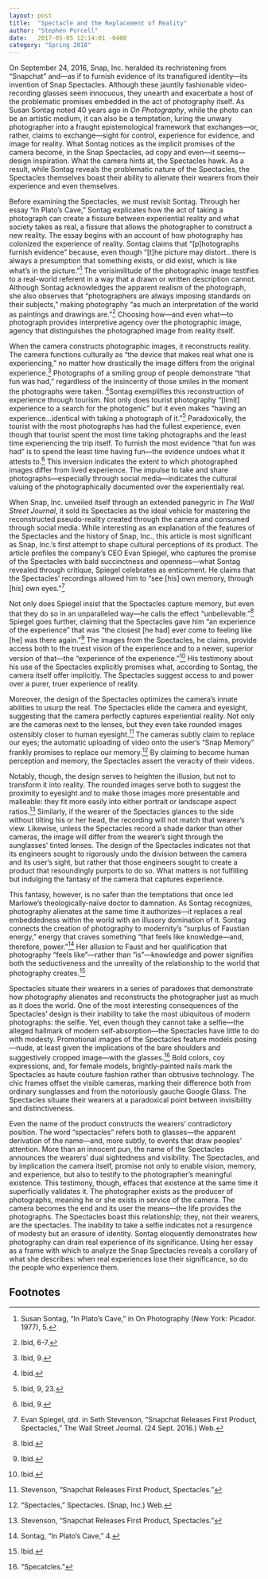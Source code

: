 ```yaml
---
layout: post
title:  "Spectacle and the Replacement of Reality"
author: "Stephen Purcell"
date:   2017-05-05 12:14:01 -0400
category: "Spring 2018"
---
```


On September 24, 2016, Snap, Inc. heralded its rechristening from “Snapchat” and—as if to furnish evidence of its transfigured identity—its invention of Snap Spectacles. Although these jauntily fashionable video-recording glasses seem innocuous, they unearth and exacerbate a host of the problematic promises embedded in the act of photography itself. As Susan Sontag noted 40 years ago in _On Photography_, while the photo can be an artistic medium, it can also be a temptation, luring the unwary photographer into a fraught epistemological framework that exchanges—or, rather, claims to exchange—sight for control, experience for evidence, and image for reality. What Sontag notices as the implicit promises of the camera become, in the Snap Spectacles, ad copy and even—it seems—design inspiration. What the camera hints at, the Spectacles hawk. As a result, while Sontag reveals the problematic nature of the Spectacles, the Spectacles themselves boast their ability to alienate their wearers from their experience and even themselves.

Before examining the Spectacles, we must revisit Sontag. Through her essay “In Plato’s Cave,” Sontag explicates how the act of taking a photograph can create a fissure between experiential reality and what society takes as real, a fissure that allows the photographer to construct a new reality. The essay begins with an account of how photography has colonized the experience of reality. Sontag claims that “[p]hotographs furnish evidence” because, even though “[t]he picture may distort…there is always a presumption that something exists, or did exist, which is like what’s in the picture.”[^1] The verisimilitude of the photographic image testifies to a real-world referent in a way that a drawn or written description cannot. Although Sontag acknowledges the apparent realism of the photograph, she also observes that “photographers are always imposing standards on their subjects,” making photography “as much an interpretation of the world as paintings and drawings are.”[^2] Choosing how—and even what—to photograph provides interpretive agency over the photographic image, agency that distinguishes the photographed image from reality itself.

When the camera constructs photographic images, it reconstructs reality. The camera functions culturally as “the device that makes real what one is experiencing,” no matter how drastically the image differs from the original experience.[^3] Photographs of a smiling group of people demonstrate “that fun was had,” regardless of the insincerity of those smiles in the moment the photographs were taken. [^4]Sontag exemplifies this reconstruction of experience through tourism. Not only does tourist photography “[limit] experience to a search for the photogenic” but it even makes “having an experience…identical with taking a photograph of it.”[^5] Paradoxically, the tourist with the most photographs has had the fullest experience, even though that tourist spent the most time taking photographs and the least time experiencing the trip itself. To furnish the most evidence “that fun was had” is to spend the least time having fun—the evidence undoes what it attests to.[^6] This inversion indicates the extent to which photographed images differ from lived experience. The impulse to take and share photographs—especially through social media—indicates the cultural valuing of the photographically documented over the experientially real.

When Snap, Inc. unveiled itself through an extended panegyric in _The Wall Street Journal_, it sold its Spectacles as the ideal vehicle for mastering the reconstructed pseudo-reality created through the camera and consumed through social media. While interesting as an explanation of the features of the Spectacles and the history of Snap, Inc., this article is most significant as Snap, Inc.’s first attempt to shape cultural perceptions of its product. The article profiles the company’s CEO Evan Spiegel, who captures the promise of the Spectacles with bald succinctness and openness—what Sontag revealed through critique, Spiegel celebrates as enticement. He claims that the Spectacles’ recordings allowed him to “see [his] own memory, through [his] own eyes.”[^7]

Not only does Spiegel insist that the Spectacles capture memory, but even that they do so in an unparalleled way—he calls the effect “unbelievable.”[^8] Spiegel goes further, claiming that the Spectacles gave him “an experience of the experience” that was “the closest [he had] ever come to feeling like [he] was there again.”[^9] The images from the Spectacles, he claims, provide access both to the truest vision of the experience and to a newer, superior version of that—the “experience of the experience.”[^10] His testimony about his use of the Spectacles explicitly promises what, according to Sontag, the camera itself offer implicitly. The Spectacles suggest access to and power over a purer, truer experience of reality.

Moreover, the design of the Spectacles optimizes the camera’s innate abilities to usurp the real. The Spectacles elide the camera and eyesight, suggesting that the camera perfectly captures experiential reality. Not only are the cameras next to the lenses, but they even take rounded images ostensibly closer to human eyesight.[^11] The cameras subtly claim to replace our eyes; the automatic uploading of video onto the user’s “Snap Memory” frankly promises to replace our memory.[^12] By claiming to become human perception and memory, the Spectacles assert the veracity of their videos.

Notably, though, the design serves to heighten the illusion, but not to transform it into reality. The rounded images serve both to suggest the proximity to eyesight and to make those images more presentable and malleable: they fit more easily into either portrait or landscape aspect ratios.[^13] Similarly, if the wearer of the Spectacles glances to the side without tilting his or her head, the recording will not match that wearer’s view. Likewise, unless the Spectacles record a shade darker than other cameras, the image will differ from the wearer’s sight through the sunglasses’ tinted lenses. The design of the Spectacles indicates not that its engineers sought to rigorously undo the division between the camera and its user’s sight, but rather that those engineers sought to create a product that resoundingly purports to do so. What matters is not fulfilling but indulging the fantasy of the camera that captures experience.

This fantasy, however, is no safer than the temptations that once led Marlowe’s theologically-naïve doctor to damnation. As Sontag recognizes, photography alienates at the same time it authorizes—it replaces a real embeddedness within the world with an illusory domination of it. Sontag connects the creation of photography to modernity’s “surplus of Faustian energy,” energy that craves something “that feels like knowledge—and, therefore, power.”[^14] Her allusion to Faust and her qualification that photography “feels like”—rather than “is”—knowledge and power signifies both the seductiveness and the unreality of the relationship to the world that photography creates.[^15]

Spectacles situate their wearers in a series of paradoxes that demonstrate how photography alienates and reconstructs the photographer just as much as it does the world. One of the most interesting consequences of the Spectacles’ design is their inability to take the most ubiquitous of modern photographs: the selfie. Yet, even though they cannot take a selfie—the alleged hallmark of modern self-absorption—the Spectacles have little to do with modesty. Promotional images of the Spectacles feature models posing—nude, at least given the implications of the bare shoulders and suggestively cropped image—with the glasses.[^16] Bold colors, coy expressions, and, for female models, brightly-painted nails mark the Spectacles as haute couture fashion rather than obtrusive technology. The chic frames offset the visible cameras, marking their difference both from ordinary sunglasses and from the notoriously gauche Google Glass. The Spectacles situate their wearers at a paradoxical point between invisibility and distinctiveness.

Even the name of the product constructs the wearers’ contradictory position. The word “spectacles” refers both to glasses—the apparent derivation of the name—and, more subtly, to events that draw peoples’ attention. More than an innocent pun, the name of the Spectacles announces the wearers’ dual sightedness and visibility. The Spectacles, and by implication the camera itself, promise not only to enable vision, memory, and experience, but also to testify to the photographer’s meaningful existence. This testimony, though, effaces that existence at the same time it superficially validates it. The photographer exists as the producer of photographs, meaning he or she exists in service of the camera. The camera becomes the end and its user the means—the life provides the photographs. The Spectacles boast this relationship; they, not their wearers, are the spectacles. The inability to take a selfie indicates not a resurgence of modesty but an erasure of identity. Sontag eloquently demonstrates how photography can drain real experience of its significance. Using her essay as a frame with which to analyze the Snap Spectacles reveals a corollary of what she describes: when real experiences lose their significance, so do the people who experience them.

## Footnotes

[^1]: Susan Sontag, “In Plato’s Cave,” in On Photography (New York: Picador. 1977), 5.
[^2]: Ibid, 6-7.
[^3]: Ibid, 9.
[^4]: Ibid.
[^5]: Ibid, 9, 23.
[^6]: Ibid, 9.
[^7]: Evan Spiegel, qtd. in Seth Stevenson, “Snapchat Releases First Product, Spectacles,” The Wall Street Journal. (24 Sept. 2016.) Web.
[^8]: Ibid.
[^9]: Ibid.
[^10]: Ibid.
[^11]: Stevenson, “Snapchat Releases First Product, Spectacles.”
[^12]: “Spectacles,” Spectacles. (Snap, Inc.) Web.
[^13]: Stevenson, “Snapchat Releases First Product, Spectacles.”
[^14]: Sontag, “In Plato’s Cave,” 4.
[^15]: Ibid.
[^16]: “Specatcles.”
